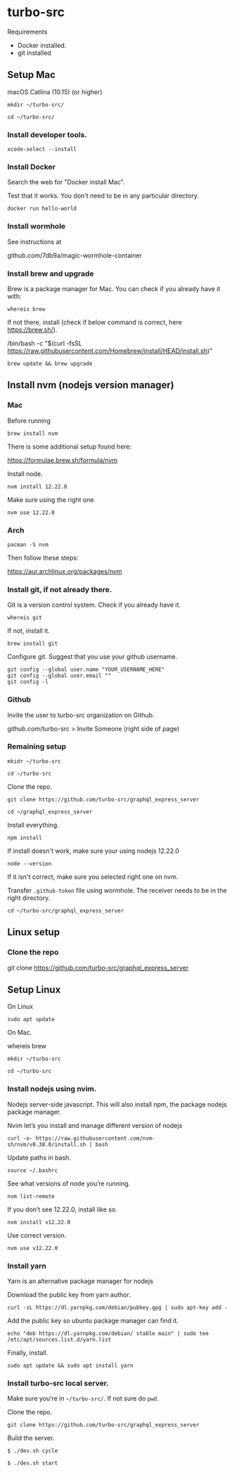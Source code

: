 # turbo-src

Requirements

* Docker installed.
* git installed

## Setup Mac

macOS Catlina (10.15) (or higher)

`mkdir ~/turbo-src/`

`cd ~/turbo-src/`

### Install developer tools.

`xcode-select --install`

### Install Docker

Search the web for "Docker install Mac".

Test that it works. You don't need to be in any particular directory.

`docker run hello-world`

### Install wormhole

See instructions at

github.com/7db9a/magic-wormhole-container

### Install brew and upgrade

Brew is a package manager for Mac. You can check if you already have it with:

`whereis brew`


If not there, install (check if below command is correct, here https://brew.sh/).

/bin/bash -c "$(curl -fsSL https://raw.githubusercontent.com/Homebrew/install/HEAD/install.sh)”

`brew update && brew upgrade`

## Install nvm (nodejs version manager)

### Mac

Before running

`brew install nvm`

There is some additional setup found here:

https://formulae.brew.sh/formula/nvm

Install node.

`nvm install 12.22.0`

Make sure using the right one

`nvm use 12.22.0`

### Arch

```
pacman -S nvm
```

Then follow these steps:

https://aur.archlinux.org/packages/nvm

### Install git, if not already there.

Git is a version control system. Check if you already have it.

`whereis git`

If not, install it.

`brew install git`

Configure git. Suggest that you use your github username.

```
git config --global user.name "YOUR_USERNAME_HERE"
git config --global user.email ""
git config -l
```
### Github

Invite the user to turbo-src organization on Github.

github.com/turbo-src > Invite Someone (right side of page)

### Remaining setup

`mkidr ~/turbo-src`

`cd ~/turbo-src`

Clone the repo.

`git clone https://github.com/turbo-src/graphql_express_server`

`cd ~/graphql_express_server`

Install everything.

`npm install`

If install doesn't work, make sure your using nodejs 12.22.0

`node --version`

If it isn't correct, make sure you selected right one on nvm.

Transfer `.github-token` file using wormhole. The receiver needs to be in the right directory.

`cd ~/turbo-src/graphql_express_server`

## Linux setup

### Clone the repo

git clone https://github.com/turbo-src/graphql_express_server

## Setup Linux

On Linux

`sudo apt update`

On Mac.

whereis brew

`mkdir ~/turbo-src`

`cd ~/turbo-src`

### Install nodejs using nvim.

Nodejs server-side javascript. This will also install npm, the package nodejs package manager.

Nvim let’s you install and manage different version of nodejs

`curl -o- https://raw.githubusercontent.com/nvm-sh/nvm/v0.38.0/install.sh | bash`

Update paths in bash.

`source ~/.bashrc`

See what versions of node you’re running.

`nvm list-remote`

If you don’t see 12.22.0, install like so.

`nvm install v12.22.0`

Use correct version.

`nvm use v12.22.0`

### Install yarn

Yarn is an alternative package manager for nodejs

Download the public key from yarn author.

`curl -sL https://dl.yarnpkg.com/debian/pubkey.gpg | sudo apt-key add -`

Add the public key so ubuntu package manager can find it.

`echo "deb https://dl.yarnpkg.com/debian/ stable main" |
sudo tee /etc/apt/sources.list.d/yarn.list`

Finally, install.

`sudo apt update && sudo apt install yarn`

### Install turbo-src local server.

Make sure you’re in `~/turbo-src/`. If not sure do `pwd`.

Clone the repo.

`git clone https://github.com/turbo-src/graphql_express_server`

Build the server.

`$ ./dev.sh cycle`

`$ ./dev.sh start`
